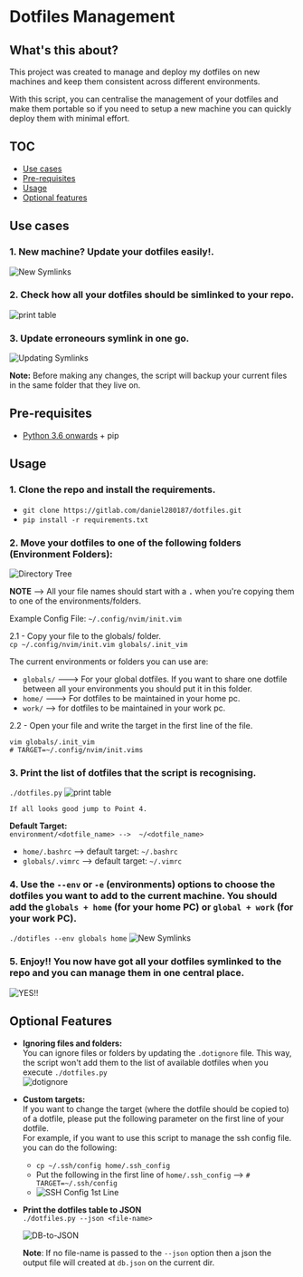 # Dotfiles Management

## What's this about?

This project was created to manage and deploy my dotfiles on new machines and keep them consistent across different environments. 

With this script, you can centralise the management of your dotfiles and make them portable so if you need to setup a new machine you can quickly deploy them with minimal effort.

## TOC
* [Use cases](#use-cases)
* [Pre-requisites](#pre-requisites)
* [Usage](#usage)
* [Optional features](#optional-features)


## Use cases

### 1. New machine? Update your dotfiles easily!.
![New Symlinks](resources/new_dotfiles.gif)

### 2. Check how all your dotfiles should be simlinked to your repo.
![print table](resources/print_dotfiles.gif)

### 3. Update erroneours symlink in one go.
![Updating Symlinks](resources/updating_symlinks.gif)

**Note:** Before making any changes, the script will backup your current files in the same folder that they live on.

## Pre-requisites
- [Python 3.6 onwards](https://gist.github.com/danielmacuare/9b916540158040701aebaaf994bf88e7) + pip
  
## Usage
### 1. Clone the repo and install the requirements.
- `git clone https://gitlab.com/daniel280187/dotfiles.git`  
- `pip install -r requirements.txt`  

### 2. Move your dotfiles to one of the following folders (Environment Folders):
![Directory Tree](resources/directory_tree.png)  
   
   **NOTE** --> All your file names should start with a **`.`** when you're copying them to one of the environments/folders.  

   Example Config File: `~/.config/nvim/init.vim`

   2.1 - Copy your file to the globals/ folder.  
   `cp ~/.config/nvim/init.vim globals/.init_vim`  
  

  The current environments or folders you can use are:  
 - `globals/` ---> For your global dotfiles. If you want to share one dotfile between all your environments you should put it in this folder.  
 - `home/` ---> For dotfiles to be maintained in your home pc.
 - `work/` --> for dotfiles to be maintained in your work pc.  
  

  2.2 - Open your file and write the target in the first line of the file.  
   ``` 
   vim globals/.init_vim
   # TARGET=~/.config/nvim/init.vims
   ```
  
### 3. Print the list of dotfiles that the script is recognising.  
`./dotfiles.py`
![print table](resources/print_dotfiles.gif)

    If all looks good jump to Point 4.

**Default Target:**    
`environment/<dotfile_name> -->  ~/<dotfile_name> `  
- `home/.bashrc` --> default target: `~/.bashrc`  
- `globals/.vimrc` --> default target: `~/.vimrc`

### 4. Use the `--env` or `-e` (environments) options to choose the dotfiles you want to add to the current machine. You should add the `globals + home` (for your home PC) or `global + work` (for your work PC).

`./dotifles --env globals home`
![New Symlinks](resources/new_dotfiles.gif)

### 5. **Enjoy!!** You now have got all your dotfiles symlinked to the repo and you can manage them in one central place.

![YES!!](resources/yess.gif)  





## Optional Features
- **Ignoring files and folders:**  
You can ignore files or folders by updating the `.dotignore` file. This way, the script won't add them to the list of available dotfiles when you execute `./dotfiles.py`  
  ![dotignore](resources/dotignore.gif)

- **Custom targets:**  
If you want to change the target (where the dotfile should be copied to) of a dotfile, please put the following parameter on the first line of your dotfile.  
For example, if you want to use this script to manage the ssh config file. you can do the following: 
  - `cp ~/.ssh/config home/.ssh_config`  
  - Put the following in the first line of `home/.ssh_config` --> `# TARGET=~/.ssh/config`    
   - ![SSH Config 1st Line](resources/ssh_conf_target.png)

- **Print the dotfiles table to JSON**  
  `./dotfiles.py --json <file-name>` 
  
  ![DB-to-JSON](resources/to-json.gif)
  
  
  **Note**: If no file-name is passed to the `--json` option then a json the output file will created at  `db.json` on the current dir.


